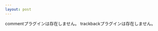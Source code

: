 ```yaml
---
layout: post
---
```

<p><span class="error">commentプラグインは存在しません。</span> <span class="error">trackbackプラグインは存在しません。</span> </p>
